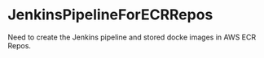 # JenkinsPipelineForECRRepos
Need to create the Jenkins pipeline and stored docke images in AWS ECR Repos.
